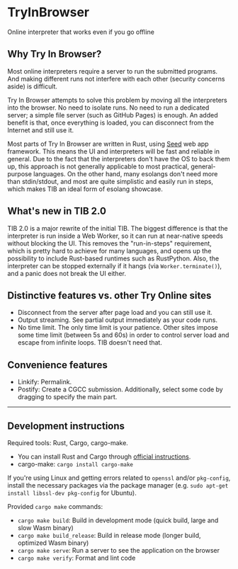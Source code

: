 # TryInBrowser

Online interpreter that works even if you go offline

## Why Try In Browser?

Most online interpreters require a server to run the submitted programs. And making different runs not interfere with each other (security concerns aside) is difficult.

Try In Browser attempts to solve this problem by moving all the interpreters into the browser. No need to isolate runs. No need to run a dedicated server;
a simple file server (such as GitHub Pages) is enough. An added benefit is that, once everything is loaded, you can disconnect from the Internet and still use it.

Most parts of Try In Browser are written in Rust, using [Seed](https://seed-rs.org/) web app framework.
This means the UI and interpreters will be fast and reliable in general.
Due to the fact that the interpreters don't have the OS to back them up, this approach is not generally applicable to
most practical, general-purpose languages. On the other hand, many esolangs don't need more than stdin/stdout, and most are quite simplistic and
easily run in steps, which makes TIB an ideal form of esolang showcase.

## What's new in TIB 2.0

TIB 2.0 is a major rewrite of the initial TIB.
The biggest difference is that the interpreter is run inside a Web Worker, so it can run at near-native speeds without blocking the UI.
This removes the "run-in-steps" requirement, which is pretty hard to achieve for many languages,
and opens up the possibility to include Rust-based runtimes such as RustPython.
Also, the interpreter can be stopped externally if it hangs (via `Worker.terminate()`), and a panic does not break the UI either.

## Distinctive features vs. other Try Online sites

* Disconnect from the server after page load and you can still use it.
* Output streaming. See partial output immediately as your code runs.
* No time limit. The only time limit is your patience.
  Other sites impose some time limit (between 5s and 60s) in order to control server load and escape from infinite loops. TIB doesn't need that.

## Convenience features

* Linkify: Permalink.
* Postify: Create a CGCC submission. Additionally, select some code by dragging to specify the main part.

---

## Development instructions

Required tools: Rust, Cargo, cargo-make.

* You can install Rust and Cargo through [official instructions](https://www.rust-lang.org/tools/install).
* cargo-make: `cargo install cargo-make`

If you're using Linux and getting errors related to `openssl` and/or `pkg-config`, install the necessary packages via the package manager
(e.g. `sudo apt-get install libssl-dev pkg-config` for Ubuntu).

Provided `cargo make` commands:

* `cargo make build`: Build in development mode (quick build, large and slow Wasm binary)
* `cargo make build_release`: Build in release mode (longer build, optimized Wasm binary)
* `cargo make serve`: Run a server to see the application on the browser
* `cargo make verify`: Format and lint code